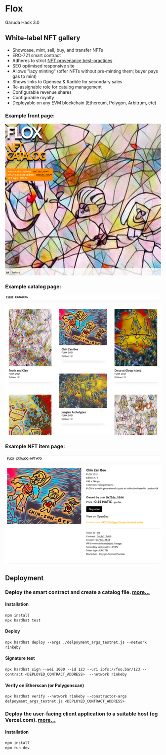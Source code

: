 # Flox
Garuda Hack 3.0

## White-label NFT gallery

* Showcase, mint, sell, buy, and transfer NFTs
* ERC-721 smart contract
* Adheres to strict [NFT provenance best-practices](https://link.medium.com/LJjFKB999lb)
* SEO optimised responsive site
* Allows "lazy minting" (offer NFTs without pre-minting them; buyer pays gas to mint)
* Shows links to Opensea & Rarible for secondary sales
* Re-assignable role for catalog management
* Configurable revenue shares
* Configurable royalty
* Deployable on any EVM blockchain (Ethereum, Polygon, Arbitrum, etc)

### Example front page:

![NFT display/minting page](/public/front.png?raw=true "NFT display/minting page")

### Example catalog page:

![NFT gallery page](/public/catalog.png?raw=true "NFT gallery page")

### Example NFT item page:

![NFT display/minting page](/public/nft.png?raw=true "NFT display/minting page")

## Deployment

### Deploy the smart contract and create a catalog file. [more...](/smart-contract/)

#### Installation
```
npm install
npx hardhat test
```

#### Deploy
```
npx hardhat deploy --args ./delpoyment_args_testnet.js --network rinkeby 
```

#### Signature test
```
npx hardhat sign --wei 1000 --id 123 --uri ipfs://foo.bar/123 --contract <DEPLOYED_CONTRACT_ADDRESS>  --network rinkeby
```

#### Verify on Etherscan (or Polygonscan)
```
npx hardhat verify --network rinkeby --constructor-args delpoyment_args_testnet.js <DEPLOYED_CONTRACT_ADDRESS>
```

### Deploy the user-facing client application to a suitable host (eg Vercel.com). [more...](/client/)

#### Installation
```
npm install
npm run dev
```
